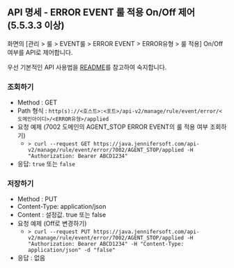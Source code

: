 ## API 명세 - ERROR EVENT 룰 적용 On/Off 제어 (5.5.3.3 이상)

화면의 [관리 > 룰 > EVENT룰 > ERROR EVENT > ERROR유형 > 룰 적용] On/Off여부를 API로 제어합니다.

우선 기본적인 API 사용법을 [README](/README.md)를 참고하여 숙지합니다.

### 조회하기
- Method : GET
- Path 형식 : `http(s)://<호스트>:<포트>/api-v2/manage/rule/event/error/<도메인아이디>/<ERROR유형>/applied`
- 요청 예제 (7002 도메인의 AGENT_STOP ERROR EVENT의 룰 적용 여부 조회하기)
    - `> curl --request GET https://java.jennifersoft.com/api-v2/manage/rule/event/error/7002/AGENT_STOP/applied -H "Authorization: Bearer ABCD1234"`
- 응답: `true` 또는 `false`

### 저장하기
- Method : PUT
- Content-Type: application/json
- Content : 설정값. true 또는 false
- 요청 예제 (Off로 변경하기)
  - `> curl --request PUT https://java.jennifersoft.com/api-v2/manage/rule/event/error/7002/AGENT_STOP/applied -H "Authorization: Bearer ABCD1234" -H "Content-Type: application/json" -d "false"`
- 응답 : 없음



